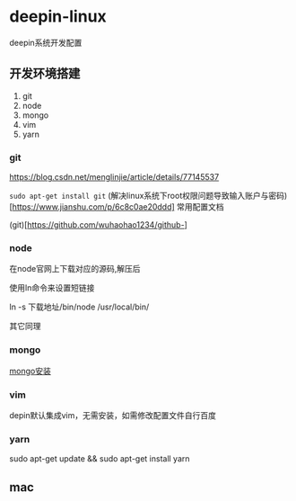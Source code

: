 # deepin-linux
deepin系统开发配置

## 开发环境搭建

1. git
2. node
3. mongo
4. vim
5. yarn

### git

https://blog.csdn.net/menglinjie/article/details/77145537

`sudo apt-get install git`
(解决linux系统下root权限问题导致输入账户与密码)[https://www.jianshu.com/p/6c8c0ae20ddd]
常用配置文档

(git)[https://github.com/wuhaohao1234/github-]

### node

在node官网上下载对应的源码,解压后

使用ln命令来设置短链接

ln -s 下载地址/bin/node /usr/local/bin/

其它同理

### mongo

[mongo安装](https://www.jianshu.com/p/8b9ec51a3a31)

### vim

depin默认集成vim，无需安装，如需修改配置文件自行百度

### yarn
sudo apt-get update && sudo apt-get install yarn


## mac

